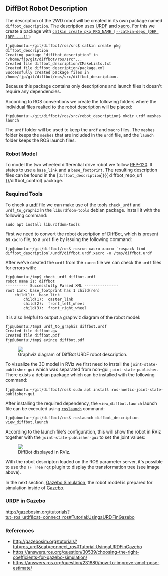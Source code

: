 ## DiffBot Robot Description

The description of the 2WD robot will be created in its own package named `diffbot_description`. 
The description uses [URDF](https://wiki.ros.org/urdf) and [xacro](https://wiki.ros.org/xacro). 
For this we create a package with [`catkin create pkg PKG_NAME [--catkin-deps [DEP [DEP ...]]]`](https://catkin-tools.readthedocs.io/en/latest/verbs/catkin_create.html#catkin-create-pkg):

```console
fjp@ubuntu:~/git/diffbot/ros/src$ catkin create pkg diffbot_description
Creating package "diffbot_description" in "/home/fjp/git/diffbot/ros/src"...
Created file diffbot_description/CMakeLists.txt
Created file diffbot_description/package.xml
Successfully created package files in /home/fjp/git/diffbot/ros/src/diffbot_description.
```

Because this package contains only descriptions and launch files it doesn't require any dependencies. 

According to ROS conventions we create the following folders where the individual files realted to the robot description will be placed:

```console
fjp@ubuntu:~/git/diffbot/ros/src/robot_description$ mkdir urdf meshes launch
``` 

The `urdf` folder will be used to keep the `urdf` and `xacro` files. 
The `meshes` folder keeps the `meshes` that are included in the `urdf` file, and the `launch` folder keeps the ROS launch files.

### Robot Model

To model the two wheeled differential drive robot we follow [REP-120](https://www.ros.org/reps/rep-0120.html#base-link).
It states to use a `base_link` and a `base_footprint`. The resulting description files can be found in the [`diffbot_description`]({{ diffbot_repo_url }}/diffbot_control) package.


### Required Tools

To check a [urdf](https://wiki.ros.org/urdf) file we can make use of the tools `check_urdf` and `urdf_to_graphiz` in the `liburdfdom-tools` debian package. 
Install it with the following command:

```console
sudo apt install liburdfdom-tools
```

First we need to convert the robot description of DiffBot, which is present as `xacro` file, to a `urdf` file by issuing the following command: 

```console
fjp@ubuntu:~/git/diffbot/ros$ rosrun xacro xacro `rospack find diffbot_description`/urdf/diffbot.urdf.xacro -o /tmp/diffbot.urdf
```

After we've created the `urdf` from the `xacro` file we can check the `urdf` files for errors with:

```console
fjp@ubuntu:/tmp$ check_urdf diffbot.urdf 
robot name is: diffbot
---------- Successfully Parsed XML ---------------
root Link: base_footprint has 1 child(ren)
    child(1):  base_link
        child(1):  caster_link
        child(2):  front_left_wheel
        child(3):  front_right_wheel
```

It is also helpful to output a graphviz diagram of the robot model:

```console
fjp@ubuntu:/tmp$ urdf_to_graphiz diffbot.urdf 
Created file diffbot.gv
Created file diffbot.pdf
fjp@ubuntu:/tmp$ evince diffbot.pdf
```

<figure>
    <a href="{{ asset_dir }}/diffbot-tf-tree.png"><img src="{{ asset_dir }}/diffbot-tf-tree.png"></a>
    <figcaption>Graphviz diagram of DiffBot URDF robot description.</figcaption>
</figure>


To visualize the 3D model in RViz we first need to install the `joint-state-publisher-gui` which was separated from non-gui `joint-state-publisher`. There exists a debian package which can be installed with the following command:

```console
fjp@ubuntu:~/git/diffbot/ros$ sudo apt install ros-noetic-joint-state-publisher-gui
```

After installing the required dependency, the `view_diffbot.launch` launch file can be executed using [`roslaunch`](http://wiki.ros.org/roslaunch) command:

```console
fjp@ubuntu:~/git/diffbot/ros$ roslaunch diffbot_description view_diffbot.launch
```

According to the launch file's configuration, this will show the robot in RViz together with the `joint-state-publisher-gui` to set the joint values:

<figure>
    <a href="{{ asset_dir }}/rviz_diffbot_meshes.png"><img src="{{ asset_dir }}/rviz_diffbot_meshes.png"></a>
    <figcaption>DiffBot displayed in RViz.</figcaption>
</figure>

With the robot descripton loaded on the ROS parameter server, it's possible to use the `TF Tree` `rqt` plugin to display the transformation tree (see image above).

In the next section, [Gazebo Simulation](/projects/diffbot/ros-packages/gazebo/), the robot model is prepared for simulation inside of 
[Gazebo](http://gazebosim.org/).

### URDF in Gazebo

http://gazebosim.org/tutorials?tut=ros_urdf&cat=connect_ros#Tutorial:UsingaURDFinGazebo

### References

- http://gazebosim.org/tutorials?tut=ros_urdf&cat=connect_ros#Tutorial:UsingaURDFinGazebo
- https://answers.ros.org/question/30539/choosing-the-right-coefficients-for-gazebo-simulation/
- https://answers.ros.org/question/231880/how-to-improve-amcl-pose-estimate/


